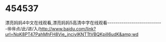 # 454537
漂亮妈妈4中文在线观看,漂亮妈妈5高清中字在线观看----------------------------🉐🉐点/此/进/入/http://www.baidu.com/link?url=NoK8PT47PahMhFH8Vie_jnciyIKNTTtVBQKpill6udK&amp;wd
